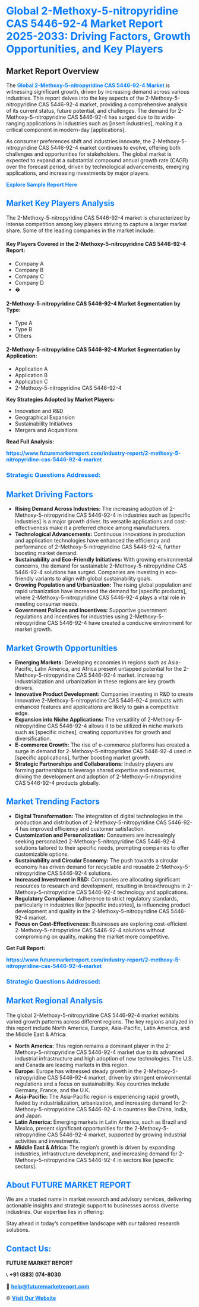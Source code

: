 <h1 style="color: #007BFF;">Global 2-Methoxy-5-nitropyridine CAS 5446-92-4 Market Report 2025-2033: Driving Factors, Growth Opportunities, and Key Players</h1>

<section id="overview">
<h2>Market Report Overview</h2>
<p>The <a href="https://www.futuremarketreport.com/industry-report/2-methoxy-5-nitropyridine-cas-5446-92-4-market" style="color: #007BFF; text-decoration: none;"><strong>Global 2-Methoxy-5-nitropyridine CAS 5446-92-4 Market</strong></a> is witnessing significant growth, driven by increasing demand across various industries. This report delves into the key aspects of the 2-Methoxy-5-nitropyridine CAS 5446-92-4 market, providing a comprehensive analysis of its current status, future potential, and challenges. The demand for 2-Methoxy-5-nitropyridine CAS 5446-92-4 has surged due to its wide-ranging applications in industries such as [insert industries], making it a critical component in modern-day [applications].</p>
<p>As consumer preferences shift and industries innovate, the 2-Methoxy-5-nitropyridine CAS 5446-92-4 market continues to evolve, offering both challenges and opportunities for stakeholders. The global market is expected to expand at a substantial compound annual growth rate (CAGR) over the forecast period, driven by technological advancements, emerging applications, and increasing investments by major players.</p>
</section>

<section id="overview">
<p><a href="https://www.futuremarketreport.com/request-sample/reportId=98757" style="color: #007BFF; text-decoration: none;"><strong>Explore Sample Report Here</strong></a></p>
</section>

<section id="key-players">
<h2 style="color: #007BFF;">Market Key Players Analysis</h2>
<p>The 2-Methoxy-5-nitropyridine CAS 5446-92-4 market is characterized by intense competition among key players striving to capture a larger market share. Some of the leading companies in the market include:</p>
<h4>Key Players Covered in the 2-Methoxy-5-nitropyridine CAS 5446-92-4 Report:</h4>
<ul><li>Company A</li><li>Company B</li><li>Company C</li><li>Company D</li><li>�</li></ul>
<h4>2-Methoxy-5-nitropyridine CAS 5446-92-4 Market Segmentation by Type:</h4>
<ul><li>Type A</li><li>Type B</li><li>Others</li></ul>

<h4>2-Methoxy-5-nitropyridine CAS 5446-92-4 Market Segmentation by Application:</h4>
<ul><li>Application A</li><li>Application B</li><li>Application C</li><li>2-Methoxy-5-nitropyridine CAS 5446-92-4</li></ul>
<p><strong>Key Strategies Adopted by Market Players:</strong></p>
<ul>
<li>Innovation and R&D</li>
<li>Geographical Expansion</li>
<li>Sustainability Initiatives</li>
<li>Mergers and Acquisitions</li>
</ul>
</section>

<section>
<p><strong>Read Full Analysis: </strong></p><a href="https://www.futuremarketreport.com/industry-report/2-methoxy-5-nitropyridine-cas-5446-92-4-market" style="color: #007BFF; text-decoration: none;"><strong>https://www.futuremarketreport.com/industry-report/2-methoxy-5-nitropyridine-cas-5446-92-4-market</strong></a>
<h3 style="color: #007BFF;">Strategic Questions Addressed:</h3>
</section>

<section id="driving-factors">
<h2 style="color: #007BFF;">Market Driving Factors</h2>
<ul>
<li><strong>Rising Demand Across Industries:</strong> The increasing adoption of 2-Methoxy-5-nitropyridine CAS 5446-92-4 in industries such as [specific industries] is a major growth driver. Its versatile applications and cost-effectiveness make it a preferred choice among manufacturers.</li>
<li><strong>Technological Advancements:</strong> Continuous innovations in production and application technologies have enhanced the efficiency and performance of 2-Methoxy-5-nitropyridine CAS 5446-92-4, further boosting market demand.</li>
<li><strong>Sustainability and Eco-Friendly Initiatives:</strong> With growing environmental concerns, the demand for sustainable 2-Methoxy-5-nitropyridine CAS 5446-92-4 solutions has surged. Companies are investing in eco-friendly variants to align with global sustainability goals.</li>
<li><strong>Growing Population and Urbanization:</strong> The rising global population and rapid urbanization have increased the demand for [specific products], where 2-Methoxy-5-nitropyridine CAS 5446-92-4 plays a vital role in meeting consumer needs.</li>
<li><strong>Government Policies and Incentives:</strong> Supportive government regulations and incentives for industries using 2-Methoxy-5-nitropyridine CAS 5446-92-4 have created a conducive environment for market growth.</li>
</ul>
</section>

<section id="growth-opportunities">
<h2 style="color: #007BFF;">Market Growth Opportunities</h2>
<ul>
<li><strong>Emerging Markets:</strong> Developing economies in regions such as Asia-Pacific, Latin America, and Africa present untapped potential for the 2-Methoxy-5-nitropyridine CAS 5446-92-4 market. Increasing industrialization and urbanization in these regions are key growth drivers.</li>
<li><strong>Innovative Product Development:</strong> Companies investing in R&D to create innovative 2-Methoxy-5-nitropyridine CAS 5446-92-4 products with enhanced features and applications are likely to gain a competitive edge.</li>
<li><strong>Expansion into Niche Applications:</strong> The versatility of 2-Methoxy-5-nitropyridine CAS 5446-92-4 allows it to be utilized in niche markets such as [specific niches], creating opportunities for growth and diversification.</li>
<li><strong>E-commerce Growth:</strong> The rise of e-commerce platforms has created a surge in demand for 2-Methoxy-5-nitropyridine CAS 5446-92-4 used in [specific applications], further boosting market growth.</li>
<li><strong>Strategic Partnerships and Collaborations:</strong> Industry players are forming partnerships to leverage shared expertise and resources, driving the development and adoption of 2-Methoxy-5-nitropyridine CAS 5446-92-4 products globally.</li>
</ul>
</section>

<section id="trending-factors">
<h2 style="color: #007BFF;">Market Trending Factors</h2>
<ul>
<li><strong>Digital Transformation:</strong> The integration of digital technologies in the production and distribution of 2-Methoxy-5-nitropyridine CAS 5446-92-4 has improved efficiency and customer satisfaction.</li>
<li><strong>Customization and Personalization:</strong> Consumers are increasingly seeking personalized 2-Methoxy-5-nitropyridine CAS 5446-92-4 solutions tailored to their specific needs, prompting companies to offer customizable options.</li>
<li><strong>Sustainability and Circular Economy:</strong> The push towards a circular economy has driven demand for recyclable and reusable 2-Methoxy-5-nitropyridine CAS 5446-92-4 solutions.</li>
<li><strong>Increased Investment in R&D:</strong> Companies are allocating significant resources to research and development, resulting in breakthroughs in 2-Methoxy-5-nitropyridine CAS 5446-92-4 technology and applications.</li>
<li><strong>Regulatory Compliance:</strong> Adherence to strict regulatory standards, particularly in industries like [specific industries], is influencing product development and quality in the 2-Methoxy-5-nitropyridine CAS 5446-92-4 market.</li>
<li><strong>Focus on Cost-Effectiveness:</strong> Businesses are exploring cost-efficient 2-Methoxy-5-nitropyridine CAS 5446-92-4 solutions without compromising on quality, making the market more competitive.</li>
</ul>
</section>

<section>
<p><strong>Get Full Report: </strong></p><a href="https://www.futuremarketreport.com/industry-report/2-methoxy-5-nitropyridine-cas-5446-92-4-market" style="color: #007BFF; text-decoration: none;"><strong>https://www.futuremarketreport.com/industry-report/2-methoxy-5-nitropyridine-cas-5446-92-4-market</strong></a>
<h3 style="color: #007BFF;">Strategic Questions Addressed:</h3>
</section>


<section id="regional-analysis">
<h2 style="color: #007BFF;">Market Regional Analysis</h2>
<p>The global 2-Methoxy-5-nitropyridine CAS 5446-92-4 market exhibits varied growth patterns across different regions. The key regions analyzed in this report include North America, Europe, Asia-Pacific, Latin America, and the Middle East & Africa:</p>
<ul>
<li><strong>North America:</strong> This region remains a dominant player in the 2-Methoxy-5-nitropyridine CAS 5446-92-4 market due to its advanced industrial infrastructure and high adoption of new technologies. The U.S. and Canada are leading markets in this region.</li>
<li><strong>Europe:</strong> Europe has witnessed steady growth in the 2-Methoxy-5-nitropyridine CAS 5446-92-4 market, driven by stringent environmental regulations and a focus on sustainability. Key countries include Germany, France, and the U.K.</li>
<li><strong>Asia-Pacific:</strong> The Asia-Pacific region is experiencing rapid growth, fueled by industrialization, urbanization, and increasing demand for 2-Methoxy-5-nitropyridine CAS 5446-92-4 in countries like China, India, and Japan.</li>
<li><strong>Latin America:</strong> Emerging markets in Latin America, such as Brazil and Mexico, present significant opportunities for the 2-Methoxy-5-nitropyridine CAS 5446-92-4 market, supported by growing industrial activities and investments.</li>
<li><strong>Middle East & Africa:</strong> The region’s growth is driven by expanding industries, infrastructure development, and increasing demand for 2-Methoxy-5-nitropyridine CAS 5446-92-4 in sectors like [specific sectors].</li>
</ul>
</section>

<footer>
<h2 style="color: #007BFF;">About FUTURE MARKET REPORT</h2>
<p>We are a trusted name in market research and advisory services, delivering actionable insights and strategic support to businesses across diverse industries. Our expertise lies in offering:</p>

<p>Stay ahead in today’s competitive landscape with our tailored research solutions.</p>

<h2 style="color: #007BFF;">Contact Us:</h2>
<p><strong>FUTURE MARKET REPORT</strong></p>
<p>📞 <strong>+91 (883) 074-8030</strong></p>
<p>📧 <strong><a href="mailto:help@futuremarketreport.com" style="color: #007BFF;">help@futuremarketreport.com</a></strong></p>
<p>🌐 <strong><a href="https://www.futuremarketreport.com/" style="color: #007BFF;">Visit Our Website</a></strong></p>
</footer>